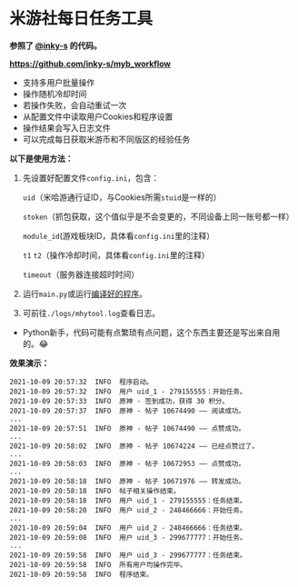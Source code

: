# 米游社每日任务工具
 **参照了 [@inky-s](https://github.com/inky-s) 的代码。** 

 **https://github.com/inky-s/myb_workflow** 

- 支持多用户批量操作
- 操作随机冷却时间
- 若操作失败，会自动重试一次
- 从配置文件中读取用户Cookies和程序设置
- 操作结果会写入日志文件
- 可以完成每日获取米游币和不同版区的经验任务

 **以下是使用方法：** 
1. 先设置好配置文件`config.ini`，包含：

    `uid`（米哈游通行证ID，与Cookies所需`stuid`是一样的）

    `stoken`（抓包获取，这个值似乎是不会变更的，不同设备上同一账号都一样）
    
    `module_id`(游戏板块ID，具体看`config.ini`里的注释）
    
    `t1` `t2`（操作冷却时间，具体看`config.ini`里的注释）

    `timeout`（服务器连接超时时间）

2. 运行`main.py`或运行[编译好的程序](https://github.com/FailDragon-Plus/auto_mys/releases)。

3. 可前往`./logs/mhytool.log`查看日志。



- Python新手，代码可能有点繁琐有点问题，这个东西主要还是写出来自用的。😂


 **效果演示：**
 ```
2021-10-09 20:57:32  INFO  程序启动。  
2021-10-09 20:57:32  INFO  用户 uid_1 - 279155555：开始任务。  
2021-10-09 20:57:33  INFO  原神 - 签到成功，获得 30 积分。  
2021-10-09 20:57:37  INFO  原神 - 帖子 10674490 —— 阅读成功。  
...  
2021-10-09 20:57:51  INFO  原神 - 帖子 10674490 —— 点赞成功。  
...  
2021-10-09 20:58:02  INFO  原神 - 帖子 10674224 —— 已经点赞过了。  
...  
2021-10-09 20:58:03  INFO  原神 - 帖子 10672953 —— 点赞成功。  
...  
2021-10-09 20:58:18  INFO  原神 - 帖子 10671976 —— 转发成功。  
2021-10-09 20:58:18  INFO  帖子相关操作结束。  
2021-10-09 20:58:18  INFO  用户 uid_1 - 279155555：任务结束。  
2021-10-09 20:58:20  INFO  用户 uid_2 - 248466666：开始任务。  
...
2021-10-09 20:59:04  INFO  用户 uid_2 - 248466666：任务结束。  
2021-10-09 20:59:08  INFO  用户 uid_3 - 299677777：开始任务。  
...
2021-10-09 20:59:58  INFO  用户 uid_3 - 299677777：任务结束。  
2021-10-09 20:59:58  INFO  所有用户均操作完毕。  
2021-10-09 20:59:58  INFO  程序结束。  
```
